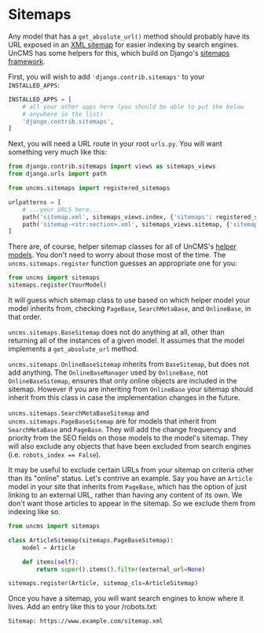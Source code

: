 # Sitemaps

Any model that has a `get_absolute_url()` method should probably have its URL exposed in an [XML sitemap](https://en.wikipedia.org/wiki/Sitemaps) for easier indexing by search engines.
UnCMS has some helpers for this, which build on Django's [sitemaps framework](https://docs.djangoproject.com/en/dev/ref/contrib/sitemaps/).

First, you will wish to add `'django.contrib.sitemaps'` to your `INSTALLED_APPS`:

```python
INSTALLED_APPS = [
    # all your other apps here (you should be able to put the below
    # anywhere in the list)
    'django.contrib.sitemaps',
]
```

Next, you will need a URL route in your root `urls.py`. You will want something very much like this:

```python
from django.contrib.sitemaps import views as sitemaps_views
from django.urls import path

from uncms.sitemaps import registered_sitemaps

urlpatterns = [
    # ...your URLS here...
    path('sitemap.xml', sitemaps_views.index, {'sitemaps': registered_sitemaps}, name='django.contrib.sitemaps.views.sitemap'),
    path('sitemap-<str:section>.xml', sitemaps_views.sitemap, {'sitemaps': registered_sitemaps}, name='django.contrib.sitemaps.views.sitemap'),
]
```

There are, of course, helper sitemap classes for all of UnCMS's [helper models](helpers.md).
You don't need to worry about those most of the time.
The `uncms.sitemaps.register` function guesses an appropriate one for you:

```python
from uncms import sitemaps
sitemaps.register(YourModel)
```

It will guess which sitemap class to use based on which helper model your model inherits from,
checking `PageBase`, `SearchMetaBase`, and `OnlineBase`, in that order.

`uncms.sitemaps.BaseSitemap` does not do anything at all, other than returning all of the instances of a given model.
It assumes that the model implements a `get_absolute_url` method.

`uncms.sitemaps.OnlineBaseSitemap` inherits from `BaseSitemap`, but does not add anything.
The `OnlineBaseManager` used by `OnlineBase`, not `OnlineBaseSitemap`, ensures that only online objects are included in the sitemap.
However if you are inheriting from `OnlineBase` your sitemap should inherit from this class in case the implementation changes in the future.

`uncms.sitemaps.SearchMetaBaseSitemap` and `uncms.sitemaps.PageBaseSitemap` are for models that inherit from `SearchMetaBase` and `PageBase`.
They will add the change frequency and priority from the SEO fields on those models to the model's sitemap.
They will also exclude any objects that have been excluded from search engines (i.e. `robots_index == False`).

It may be useful to exclude certain URLs from your sitemap on criteria other than its "online" status.
Let's contrive an example.
Say you have an `Article` model in your site that inherits from `PageBase`, which has the option of just linking to an external URL, rather than having any content of its own.
We don't want those articles to appear in the sitemap. So we exclude them from indexing like so.

```python
from uncms import sitemaps

class ArticleSitemap(sitemaps.PageBaseSitemap):
    model = Article

    def items(self):
        return super().items().filter(external_url=None)

sitemaps.register(Article, sitemap_cls=ArticleSitemap)
```

Once you have a sitemap, you will want search engines to know where it lives.
Add an entry like this to your /robots.txt:

```
Sitemap: https://www.example.com/sitemap.xml
```
